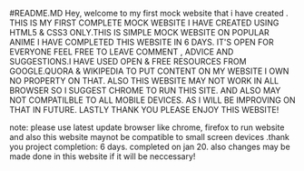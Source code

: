 #README.MD
Hey,
welcome to my first mock website that i have created .
THIS IS MY FIRST COMPLETE MOCK WEBSITE I HAVE CREATED USING HTML5 & CSS3 ONLY.THIS IS SIMPLE MOCK WEBSITE ON POPULAR ANIME I HAVE COMPLETED THIS WEBSITE IN 6 DAYS. IT'S OPEN FOR EVERYONE FEEL FREE TO LEAVE COMMENT , ADVICE AND SUGGESTIONS.I HAVE USED OPEN & FREE RESOURCES FROM GOOGLE.QUORA & WIKIPEDIA TO PUT CONTENT ON MY WEBSITE I OWN NO PROPERTY ON THAT. ALSO THIS WEBSITE MAY NOT WORK IN ALL BROWSER SO I SUGGEST CHROME TO RUN THIS SITE. AND ALSO MAY NOT COMPATILBLE TO ALL MOBILE DEVICES. AS I WILL BE IMPROVING ON THAT IN FUTURE. LASTLY THANK YOU PLEASE ENJOY THIS WEBSITE!

note: please use latest update browser like chrome, firefox to run website and also this website maynot be compatible to small screen devices .thank you
project completion: 6 days.
completed on jan 20.
also changes may be made done in this website if it will be neccessary!